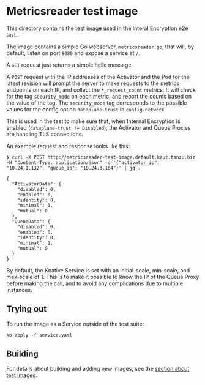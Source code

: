 # Metricsreader test image

This directory contains the test image used in the Interal Encryption e2e test.

The image contains a simple Go webserver, `metricsreader.go`, that will, by
default, listen on port `8080` and expose a service at `/`.

A `GET` request just returns a simple hello message.

A `POST` request with the IP addresses of the Activator and the Pod for the latest revision will prompt the server to make requests to the metrics endpoints on each IP, and collect the `*_request_count` metrics. It will check for the tag `security_mode` on each metric, and report the counts based on the value of the tag. The `security_mode` tag corresponds to the possible values for the config option `dataplane-trust` in `config-network`.

This is used in the test to make sure that, when Internal Encryption is enabled (`dataplane-trust != Disabled`), the Activator and Queue Proxies are handling TLS connections.

An example request and response looks like this:
```
❯ curl -X POST http://metricsreader-test-image.default.kauz.tanzu.biz -H "Content-Type: application/json" -d '{"activator_ip": "10.24.1.132", "queue_ip": "10.24.3.164"}' | jq .

{
  "ActivatorData": {
    "disabled": 0,
    "enabled": 0,
    "identity": 0,
    "minimal": 1,
    "mutual": 0
  },
  "QueueData": {
    "disabled": 0,
    "enabled": 0,
    "identity": 0,
    "minimal": 1,
    "mutual": 0
  }
}
```

By default, the Knative Service is set with an initial-scale, min-scale, and max-scale of 1. This is to make it possible to know the IP of the Queue Proxy before making the call, and to avoid any complications due to multiple instances.

## Trying out

To run the image as a Service outside of the test suite:

`ko apply -f service.yaml`

## Building

For details about building and adding new images, see the
[section about test images](/test/README.md#test-images).
